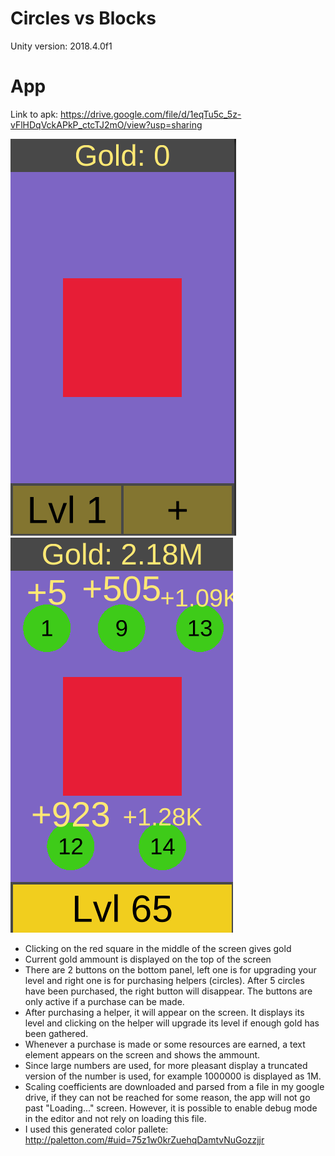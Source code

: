 # Circles vs Blocks

Unity version: 2018.4.0f1

# App

Link to apk: https://drive.google.com/file/d/1eqTu5c_5z-vFlHDqVckAPkP_ctcTJ2mO/view?usp=sharing

![Screenshot 1](Screenshots/Screenshot_1.png "Initial")
![Screenshot 1](Screenshots/Screenshot_2.png "After circles have been purchased")

* Clicking on the red square in the middle of the screen gives gold
* Current gold ammount is displayed on the top of the screen
* There are 2 buttons on the bottom panel, left one is for upgrading your level and right one is for purchasing helpers (circles).
After 5 circles have been purchased, the right button will disappear. The buttons are only active if a purchase can be made.
* After purchasing a helper, it will appear on the screen. It displays its level and clicking on the helper will upgrade its level
if enough gold has been gathered.
* Whenever a purchase is made or some resources are earned, a text element appears on the screen and shows the ammount.
* Since large numbers are used, for more pleasant display a truncated version of the number is used, for example 1000000 is 
displayed as 1M.
* Scaling coefficients are downloaded and parsed from a file in my google drive, if they can not be reached for some reason, the app
will not go past "Loading..." screen. However, it is possible to enable debug mode in the editor and not rely on loading this file.
* I used this generated color pallete: http://paletton.com/#uid=75z1w0krZuehqDamtvNuGozzjjr
